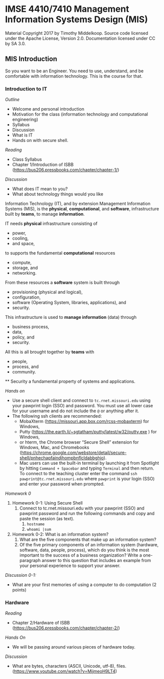 # IMSE 4410/7410 Management Information Systems Design (MIS)

Material Copyright 2017 by Timothy Middelkoop.
Source code licensed under the Apache License, Version 2.0. 
Documentation licensed under CC by SA 3.0.

## MIS Introduction

So you want to be an Engineer. You need to use, understand, and be
comfortable with information technology.  This is the course for that.

### Introduction to IT

*Outline*
 * Welcome and personal introduction
 * Motivation for the class (information technology and computational engineering)
 * Syllabus
 * Discussion
 * What is IT
 * Hands on with secure shell.

*Reading*
 * Class Syllabus
 * Chapter 1/Introduction of ISBB (https://bus206.pressbooks.com/chapter/chapter-1/)

*Discussion*
 * What does IT mean to you?
 * What about technology  things would you like 


Information Technology (IT), and by extension Management Information
Systems (MIS), is the **physical**, **computational**, and **software**,
infrastructure built by **teams**, to manage **information**.

IT needs **physical** infrastructure consisting of
 * power, 
 * cooling,
 * and space,

to supports the fundamental **computational** resources 
 * compute,
 * storage, and
 * networking.

From these resources a **software** system is built through
 * provisioning (physical and logical), 
 * configuration,
 * software (Operating System, libraries, applications), and
 * security.

This infrastructure is used to **manage information** (data) through 
 * business process,
 * data,
 * policy, and
 * security.

All this is all brought together by **teams** with 
 * people,
 * process, and
 * community.

** Security a fundamental property of systems and applications.

*Hands on*
 * Use a secure shell client and connect to `tc.rnet.missouri.edu` using your pawprint login (SSO) and password.  You must use all lower case for your username and do not include the `@` or anything after it.
 * The following ssh clients are recommended: 
   * MobaXterm (https://missouri.app.box.com/rcss-mobaxterm) for Windows, 
   * Putty (https://the.earth.li/~sgtatham/putty/latest/w32/putty.exe ) for Windows, 
   * or hterm, the Chrome browser “Secure Shell” extension for Windows, Mac, and Chromebooks (https://chrome.google.com/webstore/detail/secure-shell/pnhechapfaindjhompbnflcldabbghjo).
   * Mac users can use the built-in terminal by launching it from Spotlight by hitting `Command + Spacebar` and typing `Terminal` and then return.  To connect to the teaching cluster enter the command `ssh pawprint@tc.rnet.missouri.edu` where `pawprint` is your login (SSO) and enter your password when prompted.

*Homework 0*
  1. Homework 0-1: Using Secure Shell
     1. Connect to tc.rnet.missouri.edu with your pawprint (SSO) and pawprint password and run the following commands and copy and paste the session (as text).
        1. `hostname`
        1. `whoami |sum`
  2. Homework 0-2: What is an information system?
     1. What are the five components that make up an information system?
     2. Of the five primary components of an information system (hardware, software, data, people, process), which do you think is the most important to the success of a business organization? Write a one-paragraph answer to this question that includes an example from your personal experience to support your answer.

*Discussion 0-1:*
 * What are your first memories of using a computer to do computation (2 points)


### Hardware

*Reading*
 * Chapter 2/Hardware of ISBB (https://bus206.pressbooks.com/chapter/chapter-2/)

*Hands On*
 * We will be passing around various pieces of hardware today.

*Discussion*
 * What are bytes, characters (ASCII, Unicode, utf-8), files. (https://www.youtube.com/watch?v=MijmeoH9LT4)

